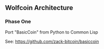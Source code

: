 ## Wolfcoin Architecture

### Phase One

Port "BasicCoin" from Python to Common Lisp

See: https://github.com/zack-bitcoin/basiccoin

